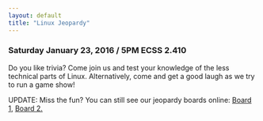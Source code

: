 ```yaml
---
layout: default
title: "Linux Jeopardy"
---
```


### Saturday January 23, 2016 / 5PM ECSS 2.410

Do you like trivia?  Come join us and test your knowledge of the less technical parts of Linux.  Alternatively, come and get a good laugh as we try to run a game show!

UPDATE: Miss the fun?  You can still see our jeopardy boards online:  <a href="/uploads/jeopardy/board1.html">Board 1</a>,  <a href="/uploads/jeopardy/board2.html">Board 2.</a>
